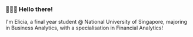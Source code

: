 ### 👩🏻‍💻 Hello there!

I'm Elicia, a final year student @ National University of Singapore, majoring in Business Analytics, with a specialisation in Financial Analytics!
